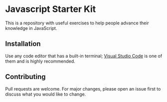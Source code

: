 # Javascript Starter Kit

This is a repository with useful exercises to help people advance their knowledge in JavaScript.

## Installation

Use any code editor that has a built-in terminal;  [Visual Studio Code](https://code.visualstudio.com/) is one of them and is highly recommended.
## Contributing

Pull requests are welcome. For major changes, please open an issue first
to discuss what you would like to change.
